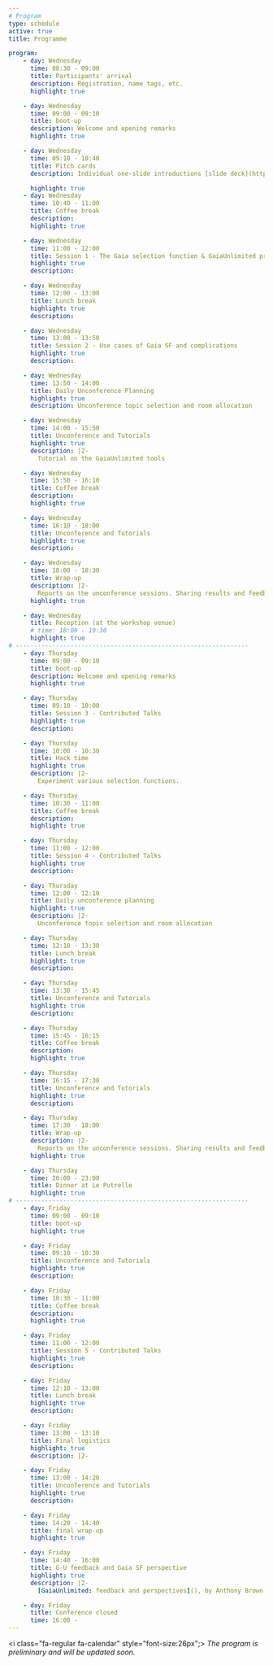 ```yaml
---
# Program
type: schedule
active: true
title: Programme

program:
    - day: Wednesday
      time: 08:30 - 09:00
      title: Participants' arrival
      description: Registration, name tags, etc.
      highlight: true

    - day: Wednesday
      time: 09:00 - 09:10
      title: boot-up
      description: Welcome and opening remarks
      highlight: true

    - day: Wednesday
      time: 09:10 - 10:40
      title: Pitch cards
      description: Individual one-slide introductions [slide deck](https://docs.google.com/presentation/d/1DMuGoX2aH8UmRljtFMGLIxDNfSxdNnoF6J4XYfX-qvI/edit?usp=sharing)

      highlight: true
    - day: Wednesday
      time: 10:40 - 11:00
      title: Coffee break
      description:
      highlight: true

    - day: Wednesday
      time: 11:00 - 12:00
      title: Session 1 - The Gaia selection function & GaiaUnlimited project
      highlight: true
      description:

    - day: Wednesday
      time: 12:00 - 13:00
      title: Lunch break
      highlight: true
      description:

    - day: Wednesday
      time: 13:00 - 13:50
      title: Session 2 - Use cases of Gaia SF and complications
      highlight: true
      description:

    - day: Wednesday
      time: 13:50 - 14:00
      title: Daily Unconference Planning
      highlight: true
      description: Unconference topic selection and room allocation

    - day: Wednesday
      time: 14:00 - 15:50
      title: Unconference and Tutorials
      highlight: true
      description: |2-
        Tutorial on the GaiaUnlimited tools

    - day: Wednesday
      time: 15:50 - 16:10
      title: Coffee break
      description:
      highlight: true

    - day: Wednesday
      time: 16:10 - 18:00
      title: Unconference and Tutorials
      highlight: true
      description:

    - day: Wednesday
      time: 18:00 - 18:30
      title: Wrap-up
      description: |2-
        Reports on the unconference sessions. Sharing results and feedback.
      highlight: true

    - day: Wednesday
      title: Reception (at the workshop venue)
      # time: 18:00 - 19:30
      highlight: true
# ----------------------------------------------------------------
    - day: Thursday
      time: 09:00 - 09:10
      title: boot-up
      description: Welcome and opening remarks
      highlight: true

    - day: Thursday
      time: 09:10 - 10:00
      title: Session 3 - Contributed Talks
      highlight: true
      description:

    - day: Thursday
      time: 10:00 - 10:30
      title: Hack time
      highlight: true
      description: |2-
        Experiment various selection functions.

    - day: Thursday
      time: 10:30 - 11:00
      title: Coffee break
      description:
      highlight: true

    - day: Thursday
      time: 11:00 - 12:00
      title: Session 4 - Contributed Talks
      highlight: true
      description:

    - day: Thursday
      time: 12:00 - 12:10
      title: Daily unconference planning
      highlight: true
      description: |2-
        Unconference topic selection and room allocation

    - day: Thursday
      time: 12:10 - 13:30
      title: Lunch break
      highlight: true
      description:

    - day: Thursday
      time: 13:30 - 15:45
      title: Unconference and Tutorials
      highlight: true
      description:

    - day: Thursday
      time: 15:45 - 16:15
      title: Coffee break
      description:
      highlight: true

    - day: Thursday
      time: 16:15 - 17:30
      title: Unconference and Tutorials
      highlight: true
      description:

    - day: Thursday
      time: 17:30 - 18:00
      title: Wrap-up
      description: |2-
        Reports on the unconference sessions. Sharing results and feedback.
      highlight: true

    - day: Thursday
      time: 20:00 - 23:00
      title: Dinner at Le Putrelle
      highlight: true
# ----------------------------------------------------------------
    - day: Friday
      time: 09:00 - 09:10
      title: boot-up
      highlight: true

    - day: Friday
      time: 09:10 - 10:30
      title: Unconference and Tutorials
      highlight: true
      description:

    - day: Friday
      time: 10:30 - 11:00
      title: Coffee break
      description:
      highlight: true

    - day: Friday
      time: 11:00 - 12:00
      title: Session 5 - Contributed Talks
      highlight: true
      description:

    - day: Friday
      time: 12:10 - 13:00
      title: Lunch break
      highlight: true
      description:

    - day: Friday
      time: 13:00 - 13:10
      title: Final logistics
      highlight: true
      description: |2-

    - day: Friday
      time: 13:00 - 14:20
      title: Unconference and Tutorials
      highlight: true
      description:

    - day: Friday
      time: 14:20 - 14:40
      title: final wrap-up
      highlight: true

    - day: Friday
      time: 14:40 - 16:00
      title: G-U feedback and Gaia SF perspective
      highlight: true
      description: |2-
        [GaiaUnlimited: feedback and perspectives](), by Anthony Brown

    - day: Friday
      title: Conference closed
      time: 16:00 -
---
```


<i class="fa-regular fa-calendar" style="font-size:26px";></i> _The program is preliminary and will be updated soon._
